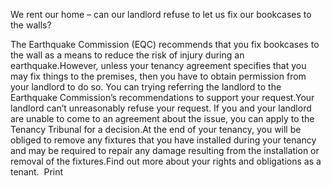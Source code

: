 We rent our home – can our landlord refuse to let us fix our bookcases to the walls?

The Earthquake Commission (EQC) recommends that you fix bookcases to the wall as a means to reduce the risk of injury during an earthquake.However, unless your tenancy agreement specifies that you may fix things to the premises, then you have to obtain permission from your landlord to do so. You can trying referring the landlord to the Earthquake Commission’s recommendations to support your request.Your landlord can’t unreasonably refuse your request. If you and your landlord are unable to come to an agreement about the issue, you can apply to the Tenancy Tribunal for a decision.At the end of your tenancy, you will be obliged to remove any fixtures that you have installed during your tenancy and may be required to repair any damage resulting from the installation or removal of the fixtures.Find out more about your rights and obligations as a tenant.   Print 
